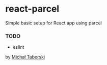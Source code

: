 # react-parcel

Simple basic setup for React app using parcel

### TODO
- eslint

by [Michał Taberski](michaltaberski.com)
